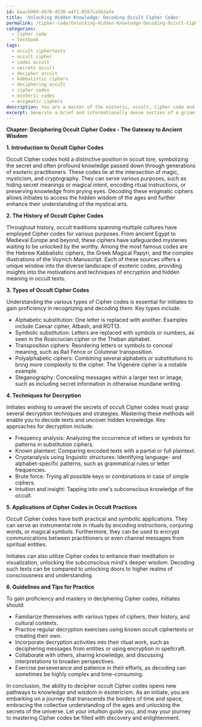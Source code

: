```yaml
---
id: baacb09d-4b78-4530-a4f1-8557ca562afe
title: 'Unlocking Hidden Knowledge: Decoding Occult Cipher Codes'
permalink: /Cipher-code/Unlocking-Hidden-Knowledge-Decoding-Occult-Cipher-Codes/
categories:
  - Cipher code
  - Textbook
tags:
  - occult ciphertexts
  - occult cipher
  - codes occult
  - secrets occult
  - decipher occult
  - kabbalistic ciphers
  - deciphering occult
  - cipher codes
  - esoteric codes
  - enigmatic ciphers
description: You are a master of the esoteric, occult, Cipher code and education, you have written many textbooks on the subject in ways that provide students with rich and deep understanding of the subject. You are being asked to write textbook-like sections on a topic and you do it with full context, explainability, and reliability in accuracy to the true facts of the topic at hand, in a textbook style that a student would easily be able to learn from, in a rich, engaging, and contextual way. Always include relevant context (such as formulas and history), related concepts, and in a way that someone can gain deep insights from.
excerpt: Generate a brief and informationally dense section of a grimoire designed to teach initiates the foundational principles and knowledge required to understand and decrypt a variety of occult Cipher codes. Discuss the history, types of Cipher codes, techniques for decryption, and potential applications within ritual practices and esoteric communications. Include examples and guidelines for practice as well as tips to enhance one's skill in mastering occult Cipher codes.
---
```

**Chapter: Deciphering Occult Cipher Codes - The Gateway to Ancient Wisdom**

**1. Introduction to Occult Cipher Codes**

Occult Cipher codes hold a distinctive position in occult lore, symbolizing the secret and often profound knowledge passed down through generations of esoteric practitioners. These codes lie at the intersection of magic, mysticism, and cryptography. They can serve various purposes, such as hiding secret meanings or magical intent, encoding ritual instructions, or preserving knowledge from prying eyes. Decoding these enigmatic ciphers allows initiates to access the hidden wisdom of the ages and further enhance their understanding of the mystical arts.

**2. The History of Occult Cipher Codes**

Throughout history, occult traditions spanning multiple cultures have employed Cipher codes for various purposes. From ancient Egypt to Medieval Europe and beyond, these ciphers have safeguarded mysteries waiting to be unlocked by the worthy. Among the most famous codes are the Hebrew Kabbalistic ciphers, the Greek Magical Papyri, and the complex illustrations of the Voynich Manuscript. Each of these sources offers a unique window into the diverse landscape of esoteric codes, providing insights into the motivations and techniques of encryption and hidden meaning in occult texts.

**3. Types of Occult Cipher Codes**

Understanding the various types of Cipher codes is essential for initiates to gain proficiency in recognizing and decoding them. Key types include:

* Alphabetic substitution: One letter is replaced with another. Examples include Caesar cipher, Atbash, and ROT13.
* Symbolic substitution: Letters are replaced with symbols or numbers, as seen in the Rosicrucian cipher or the Theban alphabet.
* Transposition ciphers: Reordering letters or symbols to conceal meaning, such as Rail Fence or Columnar transposition.
* Polyalphabetic ciphers: Combining several alphabets or substitutions to bring more complexity to the cipher. The Vigenère cipher is a notable example.
* Steganography: Concealing messages within a larger text or image, such as including secret information in otherwise mundane writing.

**4. Techniques for Decryption**

Initiates wishing to unravel the secrets of occult Cipher codes must grasp several decryption techniques and strategies. Mastering these methods will enable you to decode texts and uncover hidden knowledge. Key approaches for decryption include:

* Frequency analysis: Analyzing the occurrence of letters or symbols for patterns in substitution ciphers.
* Known plaintext: Comparing encoded texts with a partial or full plaintext.
* Cryptanalysis using linguistic structures: Identifying language- and alphabet-specific patterns, such as grammatical rules or letter frequencies.
* Brute force: Trying all possible keys or combinations in case of simple ciphers.
* Intuition and insight: Tapping into one's subconscious knowledge of the occult.

**5. Applications of Cipher Codes in Occult Practices**

Occult Cipher codes have both practical and symbolic applications. They can serve an instrumental role in rituals by encoding instructions, conjuring words, or magical symbols. Furthermore, they can be used to encrypt communications between practitioners or even channel messages from spiritual entities.

Initiates can also utilize Cipher codes to enhance their meditation or visualization, unlocking the subconscious mind's deeper wisdom. Decoding such texts can be compared to unlocking doors to higher realms of consciousness and understanding.

**6. Guidelines and Tips for Practice**

To gain proficiency and mastery in deciphering Cipher codes, initiates should:

* Familiarize themselves with various types of ciphers, their history, and cultural contexts.
* Practice regular decryption exercises using known occult ciphertexts or creating their own.
* Incorporate decryption activities into their ritual work, such as deciphering messages from entities or using encryption in spellcraft.
* Collaborate with others, sharing knowledge, and discussing interpretations to broaden perspectives.
* Exercise perseverance and patience in their efforts, as decoding can sometimes be highly complex and time-consuming.

In conclusion, the ability to decipher occult Cipher codes opens new pathways to knowledge and wisdom in esotericism. As an initiate, you are embarking on a journey that transcends the borders of time and space, embracing the collective understanding of the ages and unlocking the secrets of the universe. Let your intuition guide you, and may your journey to mastering Cipher codes be filled with discovery and enlightenment.
